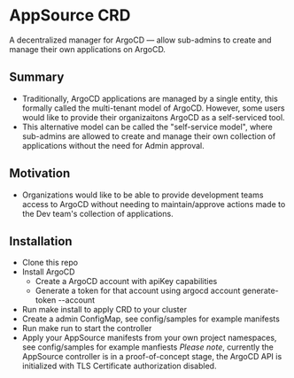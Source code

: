# AppSource CRD
A decentralized manager for ArgoCD — allow sub-admins to create and manage their own applications on ArgoCD.
## Summary
- Traditionally, ArgoCD applications are managed by a single entity, this formally called the multi-tenant model of ArgoCD. However, some users would like to provide their organizaitons ArgoCD as a self-serviced tool. 
- This alternative model can be called the "self-service model", where sub-admins are allowed to create and manage their own collection of applications without the need for Admin approval.
## Motivation
- Organizations would like to be able to provide development teams access to ArgoCD without needing to maintain/approve actions made to the Dev team's collection of applications. 
## Installation
- Clone this repo
- Install ArgoCD
  - Create a ArgoCD account with apiKey capabilities
  - Generate a token for that account using argocd account generate-token --account <username>
- Run make install to apply CRD to your cluster
- Create a admin ConfigMap, see config/samples for example manifests
- Run make run to start the controller
- Apply your AppSource manifests from your own project namespaces, see config/samples for example manfiests
*Please note*, currently the AppSource controller is in a proof-of-concept stage, the ArgoCD API is initialized with TLS Certificate authorization disabled.
